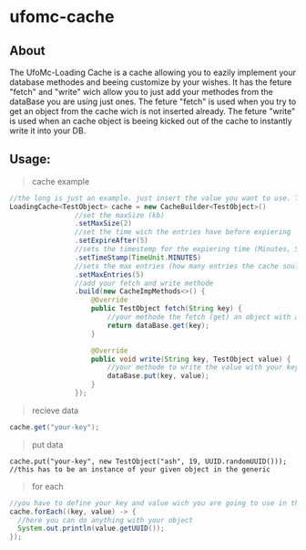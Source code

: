 # ufomc-cache

About
-
The UfoMc-Loading Cache is a cache allowing you to eazily implement your database methodes and beeing customize by your wishes.
It has the feture "fetch" and "write" wich allow you to just add your methodes from the dataBase you are using just ones.
The feture "fetch" is used when you try to get an object from the cache wich is not inserted already. 
The feture "write" is used when an cache object is beeing kicked out of the cache to instantly write it into your DB.

Usage:
-
> cache example
```java
//the long is just an example. just insert the value you want to use. THIS MAY BE AN JAVA OBJECT LIKE USER-OBJECT...
LoadingCache<TestObject> cache = new CacheBuilder<TestObject>()
                //set the maxSize (kb)
                .setMaxSize(2)
                //set the time wich the entries have before expiering
                .setExpireAfter(5)
                //sets the timestemp for the expiering time (Minutes, Seconds...)
                .setTimeStamp(TimeUnit.MINUTES)
                //sets the max entries (how many entries the cache sould have at max). after expiereing the 'write' methode is executed!
                .setMaxEntries(5)
                //add your fetch and write methode
                .build(new CacheImpMethods<>() {
                    @Override
                    public TestObject fetch(String key) {
                        //your methode the fetch (get) an object with a key from your dataBase
                        return dataBase.get(key);
                    }

                    @Override
                    public void write(String key, TestObject value) {
                        //your methode to write the value with your key to your dataBase
                        dataBase.put(key, value);
                    }
                });
```

> recieve data
```java
cache.get("your-key");
```

> put data
```
cache.put("your-key", new TestObject("ash", 19, UUID.randomUUID()));
//this has to be an instance of your given object in the generic
```

> for each
```java
//you have to define your key and value wich you are going to use in the loop here
cache.forEach((key, value) -> {
  //here you can do anything with your object
  System.out.println(value.getUUID());
});
```
